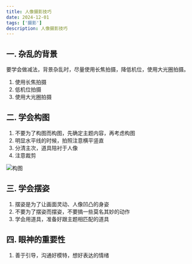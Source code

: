 ```yaml
---
title: 人像摄影技巧
date: 2024-12-01
tags: ['摄影']
description: 人像摄影技巧
---
```


## 一. 杂乱的背景

要学会做减法，背景杂乱时，尽量使用长焦拍摄，降低机位，使用大光圈拍摄。

1. 使用长焦拍摄
2. 低机位拍摄
3. 使用大光圈拍摄

## 二. 学会构图

1. 不要为了构图而构图，先确定主题内容，再考虑构图
2. 明显水平线的时候，拍照注意横平竖直
3. 分清主次，道具陪衬于人像
4. 注意裁剪

![构图](/imgs/裁剪.png)

## 三. 学会摆姿

1. 摆姿是为了让画面灵动、人像凹凸的身姿
2. 不要为了摆姿而摆姿，不要搞一些莫名其妙的动作
3. 学会用道具，准备好跟主题相匹配的道具

## 四. 眼神的重要性

1. 善于引导，沟通好模特，想好表达的情绪
